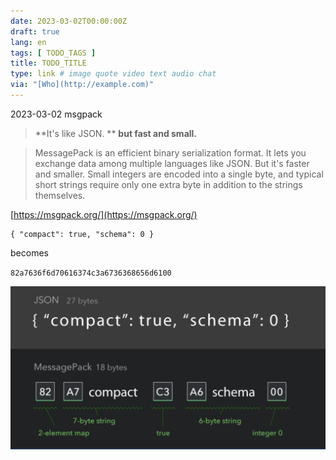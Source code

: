 ```yaml
---
date: 2023-03-02T00:00:00Z
draft: true
lang: en
tags: [ TODO_TAGS ]
title: TODO_TITLE
type: link # image quote video text audio chat
via: "[Who](http://example.com)"
---
```



2023-03-02 msgpack


> **It's like JSON.  **
> **but fast and small.**

> MessagePack is an efficient binary serialization format. It lets you exchange data among multiple languages like JSON. But it's faster and smaller. Small integers are encoded into a single byte, and typical short strings require only one extra byte in addition to the strings themselves.

[https://msgpack.org/](https://msgpack.org/)

```
{ "compact": true, "schema": 0 }
```

becomes

`82a7636f6d70616374c3a6736368656d6100`

![2023-03-02 msgpack](2023-03-02%20msgpack.jpeg)


